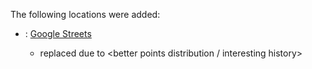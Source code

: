 The following locations were added:

* <year>: [Google Streets](<link to google street view>)
  * replaced due to <better points distribution / interesting history>